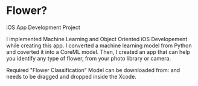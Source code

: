 # Flower?
iOS App Development Project


I implemented Machine Learning and Object Oriented iOS Developement while creating this app. I converted a machine learning model from Python and coverted it into a CoreML model. Then, I created an app that can help you identify any type of flower, from your photo library or camera. 


Required "Flower Classification" Model can be downloaded from:      and needs to be dragged and dropped inside the Xcode.
